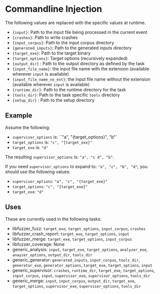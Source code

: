# Commandline Injection

The following values are replaced with the specific values at runtime.

* `{input}`: Path to the input file being processed in the current event
* `{crashes}`: Path to write crashes
* `{input_corpus}`: Path to the input corpus directory
* `{generated_inputs}`: Path to the generated inputs directory
* `{target_exe}`: Path to the target binary
* `{target_options}`: Target options (recursively expanded)
* `{output_dir}` : Path to the output directory as defined by the task
* `{input_file_name}`: the input file name with the extension (available
  wherever `input` is available)
* `{input_file_name_no_ext}`: the input file name without the extension
  (available wherever `input` is available)
* `{runtime_dir}`: Path to the runtime directory for the task
* `{tools_dir}`: Path to the task specific `tools` directory
* `{setup_dir}` : Path to the setup directory

## Example

Assume the following:

* `supervisor_options` is: ``"a", "{target_options}", "b"`
* `target_options` is: `"c", "{target_exe}"`
* `target_exe` is: `"d"`

The resulting `supervisor_options` is: `"a", "c d", "b"`.

If you need `supervisor_options` to expand to: `"a", "c", "b", "d"`, you should use the following values:

* `supervisor_options`: `"a", "c", "{target_exe}"`
* `target_options`: `"c", "{target_exe}"`
* `target_exe`: `"d"`


## Uses

These are currently used in the following tasks:

* libfuzzer_fuzz: `target_exe`, `target_options`, `input_corpus`, `crashes`
* libfuzzer_crash_report: `target_exe`, `target_options`, `input`
* libfuzzer_merge: `target_exe`, `target_options`, `input_corpus`
* libfuzzer_coverage: None
* generic_analysis: `input`, `target_exe`, `target_options`, `analyzer_exe`,
  `anayzer_options`, `output_dir`, `tools_dir`
* generic_generator: `generated_inputs`, `input_corpus`, `tools_dir`,
  `generator_exe`, `generator_options`, `target_exe`, `target_options`, `input`
* generic_supervisor: `crashes`, `runtime_dir`, `target_exe`, `target_options`,
  `input_corpus`, `input`, `supervisor_exe`, `supervisor_options`, `tools_dir`
* generic_merge: `input`, `input_corpus`, `output_dir`, `target_exe`,
  `target_options`, `supervisor_exe`, `supervisor_options`, `tools_dir`
